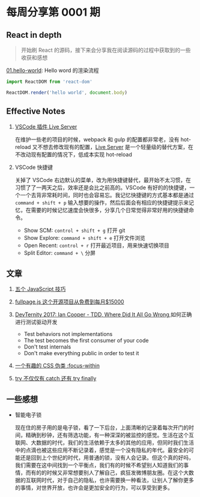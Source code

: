 # 每周分享第 0001 期

## React in depth

> 开始刷 React 的源码，接下来会分享我在阅读源码的过程中获取到的一些收获和感想

[01.hello-world](https://github.com/luxp/react-in-depth/blob/master/01.hello-world.md): Hello word 的渲染流程

```javascript
import ReactDOM from 'react-dom'

ReactDOM.render('hello world', document.body)
```

## Effective Notes

1. [VSCode 插件 Live Server](https://marketplace.visualstudio.com/items?itemName=ritwickdey.LiveServer)

   在维护一些老的项目的时候，webpack 和 gulp 的配置都非常老，没有 hot-reload 又不想去修改现有的配置，[Live Server](https://marketplace.visualstudio.com/items?itemName=ritwickdey.LiveServer) 是一个轻量级的替代方案，在不改动现有配置的情况下，低成本实现 hot-reload

2. VSCode 快捷键

   关掉了 VSCode 右边默认的菜单，改为用快捷键替代，最开始不太习惯，在习惯了了一两天之后，效率还是会比之前高的。VSCode 有好的的快捷键，一个一个去背非常耗时间，同时也会容易忘。我记忆快捷键的方式基本都是通过 `command + shift + p` 输入想要的操作，然后后面会有相应的快捷键提示来记忆，在需要的时候记忆速度会快很多，分享几个日常觉得非常好用的快捷键命令。

   - Show SCM: `control + shift + g` 打开 git
   - Show Explore: `command + shift + e` 打开文件浏览
   - Open Recent: `control + r` 打开最近项目，用来快速切换项目
   - Split Editor: `command + \` 分屏

## 文章

1. [五个 JavaScript 技巧](https://www.johnstewart.dev/five-programming-patterns-i-like/)
2. [fullpage.js 这个开源项目从免费到每月\$15000](https://www.indiehackers.com/interview/making-15k-month-by-switching-my-freemium-product-to-paid-2771241389)
3. [DevTernity 2017: Ian Cooper - TDD, Where Did It All Go Wrong](https://www.youtube.com/watch?v=EZ05e7EMOLM&t=1520s),如何正确进行测试驱动开发

   - Test behaviors not implementations
   - The test becomes the first consumer of your code
   - Don't test internals
   - Don't make everything public in order to test it

4. [一个有趣的 CSS 伪类 :focus-within](https://css-tricks.com/almanac/selectors/f/focus-within/)

5. [try 不仅仅有 catch 还有 try finally](https://developer.mozilla.org/en-US/docs/Web/JavaScript/Reference/Statements/try...catch#The_finally_clause)

## 一些感想

- 智能电子锁

  现在住的房子用的是电子锁，看了一下后台，上面清晰的记录着每次开门的时间，精确到秒钟，还有筛选功能，有一种深深的被监控的感觉。生活在这个互联网、大数据的时代，我们的生活依赖于太多的其他的应用，但同时我们生活中的点滴也被这些应用不断记录着，感觉是一个没有隐私的年代。最安全的可能还是回到上个世纪的时代，用普通的锁，没有人会记录。但这个真的好吗，我们需要在这中间找到一个平衡点，我们有的时候不希望别人知道我们的事情，而有的的时候又非常想要别人了解自己，疯狂发微博朋友圈。在这个大数据的互联网时代，对于自己的隐私，也许需要换一种看法，让别人了解你更多的事情，对世界开放，也许会是更加安全的行为，可以享受到更多。
